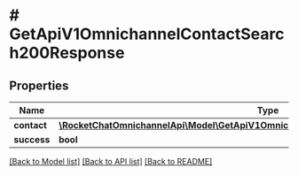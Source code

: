 # # GetApiV1OmnichannelContactSearch200Response

## Properties

Name | Type | Description | Notes
------------ | ------------- | ------------- | -------------
**contact** | [**\RocketChatOmnichannelApi\Model\GetApiV1OmnichannelContactSearch200ResponseContact**](GetApiV1OmnichannelContactSearch200ResponseContact.md) |  | [optional]
**success** | **bool** |  | [optional]

[[Back to Model list]](../../README.md#models) [[Back to API list]](../../README.md#endpoints) [[Back to README]](../../README.md)
